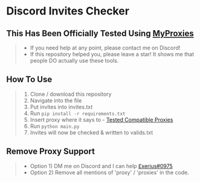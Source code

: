 # Discord Invites Checker
## This Has Been Officially Tested Using [MyProxies](http://myproxies.io) 
> + If you need help at any point, please contact me on Discord!
> + If this repository helped you, please leave a star! It shows me that people DO actually use these tools.

## How To Use
> 1) Clone / download this repository 
> 2) Navigate into the file
> 3) Put invites into invites.txt
> 4) Run `pip install -r requirements.txt` 
> 5) Insert proxy where it says to - [Tested Compatible Proxies](https://myproxies.io)
> 5) Run `python main.py`
> 6) Invites will now be checked & written to valids.txt

## Remove Proxy Support
> + Option 1) DM me on Discord and I can help [£xerius#0975](http://discord.gg/funnysite)
> + Option 2) Remove all mentions of 'proxy' / 'proxies' in the code.
